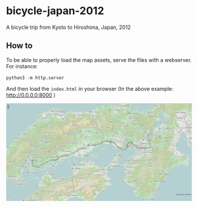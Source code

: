 bicycle-japan-2012
==================

A bicycle trip from Kyoto to Hiroshima, Japan, 2012



## How to

To be able to properly load the map assets, serve the files with a webserver. For instance:

```
python3 -m http.server
```

And then load the `index.html` in your browser (In the above example: http://0.0.0.0:8000 )

![Map](example/map.png)
